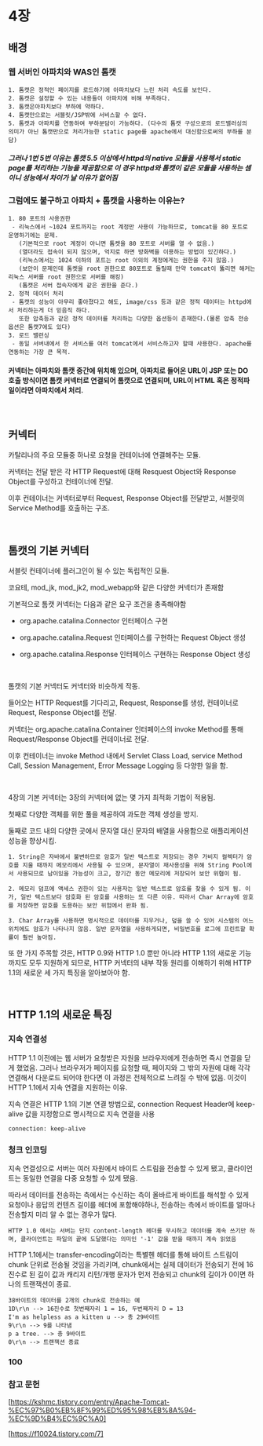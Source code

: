 # 4장

## 배경

### 웹 서버인 아파치와 WAS인 톰캣

~~~
1. 톰캣은 정적인 페이지를 로드하기에 아파치보다 느린 처리 속도를 보인다.
2. 톰캣은 설정할 수 있는 내용들이 아파치에 비해 부족하다.
3. 톰캣은아파치보다 부하에 약하다.
4. 톰캣만으로는 서블릿/JSP밖에 서비스할 수 없다.
5. 톰캣과 아파치를 연동하여 부하분담이 가능하다. (다수의 톰캣 구성으로의 로드밸러싱의 의미가 아닌 톰캣만으로 처리가능한 static page를 apache에서 대신함으로써의 부하를 분담)
~~~

##### 그러나 1번 5번 이유는 톰캣 5.5 이상에서 httpd의 native 모듈을 사용해서 static page를 처리하는 기능을 제공함으로 이 경우 httpd와 톰캣이 같은 모듈을 사용하는 셈이니 성능에서 차이가 날 이유가 없어짐

### 그럼에도 불구하고 아파치 + 톰캣을 사용하는 이유는?

~~~
1. 80 포트의 사용권한
 - 리눅스에서 ~1024 포트까지는 root 계정만 사용이 가능하므로, tomcat을 80 포트로 운영하기에는 문제.
   (기본적으로 root 계정이 아니면 톰켓을 80 포트로 서버를 열 수 없음.)
   (열더라도 접속이 되지 않으며, 억지로 하면 방화벽을 이용하는 방법이 있긴하다.)
   (리눅스에서는 1024 이하의 포트는 root 이외의 계정에게는 권한을 주지 않음.)
   (보안이 문제인데 톰켓을 root 권한으로 80포트로 돌릴때 만약 tomcat이 뚫리면 해커는 리눅스 서버를 root 권한으로 서버를 해킹)
   (톰캣은 서버 접속자에게 같은 권한을 준다.)
2. 정적 데이터 처리
 - 톰캣의 성능이 아무리 좋아졌다고 해도, image/css 등과 같은 정적 데이터는 httpd에서 처리하는게 더 믿음직 하다.
   또한 압축등과 같은 정적 데이터를 처리하는 다양한 옵션등이 존재한다.(물론 압축 전송 옵션은 톰캣7에도 있다)
3. 로드 밸런싱
 - 동일 서버내에서 한 서비스를 여러 tomcat에서 서비스하고자 할때 사용한다. apache를 연동하는 가장 큰 목적.
~~~

#### 커넥터는 아파치와 톰캣 중간에 위치해 있으며, 아파치로 들어온 URL이 JSP 또는 DO 호출 방식이면 톰캣 커넥터로 연결되어 톰캣으로 연결되며, URL이 HTML 혹은 정적파일이라면 아파치에서 처리.

<br>

## 커넥터

카탈리나의 주요 모듈중 하나로 요청을 컨테이너에 연결해주는 모듈.

커넥터는 전달 받은 각 HTTP Request에 대해 Resquest Object와 Response Object를 구성하고 컨테이너에 전달.

이후 컨테이너는 커넥터로부터 Request, Response Object를 전달받고, 서블릿의 Service Method를 호출하는 구조.

<br>

## 톰캣의 기본 커넥터

서블릿 컨테이너에 플러그인이 될 수 있는 독립적인 모듈.

코요테, mod_jk, mod_jk2, mod_webapp와 같은 다양한 커넥터가 존재함

기본적으로 톰캣 커넥터는 다음과 같은 요구 조건을 충족해야함

- org.apache.catalina.Connector 인터페이스 구현

- org.apache.catalina.Request 인터페이스를 구현하는 Request Object 생성

- org.apache.catalina.Response 인터페이스 구현하는 Response Object 생성

<br>

톰캣의 기본 커넥터도 커넥터와 비슷하게 작동.

들어오는 HTTP Request를 기다리고, Request, Response를 생성, 컨테이너로 Request, Response Object를 전달.

커넥터는 org.apache.catalina.Container 인터페이스의 invoke Method를 통해 Request/Response Object를 컨테이너로 전달.

이후 컨테이너는 invoke Method 내에서 Servlet Class Load, service Method Call, Session Management, Error Message Logging 등 다양한 일을 함.

<br>

4장의 기본 커넥터는 3장의 커넥터에 없는 몇 가지 최적화 기법이 적용됨.

첫째로 다양한 객체를 위한 풀을 제공하여 과도한 객체 생성을 방지.

둘째로 코드 내의 다양한 곳에서 문자열 대신 문자의 배열을 사용함으로 애플리케이션 성능을 향상시킴.

~~~
1. String은 자바에서 불변하므로 암호가 일반 텍스트로 저장되는 경우 가비지 컬렉터가 암호를 지울 때까지 메모리에서 사용될 수 있으며, 문자열이 재사용성을 위해 String Pool에서 사용되므로 남이있을 가능성이 크고, 장기간 동안 메모리에 저장되어 보안 위협이 됨.

2. 메모리 덤프에 액세스 권한이 있는 사용자는 일반 텍스트로 암호를 찾을 수 있게 됨. 이가, 일반 텍스트보다 암호화 된 암호를 사용하는 또 다른 이유. 따라서 Char Array에 암호를 저장하면 암호를 도용하는 보안 위험에서 완화 됨.

3. Char Array를 사용하면 명시적으로 데이터를 지우거나, 덮을 쓸 수 있어 시스템의 어느 위치에도 암호가 나타나지 않음. 일반 문자열을 사용하게되면, 비밀번호를 로그에 프린트할 확률이 훨씬 높아짐.
~~~

또 한 가지 주목할 것은, HTTP 0.9와 HTTP 1.0 뿐만 아니라 HTTP 1.1의 새로운 기능까지도 모두 지원하게 되므로, HTTP 커넥터의 내부 작동 원리를 이해하기 위해 HTTP 1.1의 새로운 세 가지 특징을 알아보아야 함.

<br>

## HTTP 1.1의 새로운 특징

### 지속 연결성

HTTP 1.1 이전에는 웹 서버가 요청받은 자원을 브라우저에게 전송하면 즉시 연결을 닫게 했었음. 그러나 브라우저가 페이지를 요청할 때, 페이지와 그 밖의 자원에 대해 각각 연결해서 다운로드 되어야 한다면 이 과정은 전체적으로 느려질 수 밖에 없음. 이것이 HTTP 1.1에서 지속 연결을 지원하는 이유.

지속 연결은 HTTP 1.1의 기본 연결 방법으로, connection Request Header에 keep-alive 값을 지정함으로 명시적으로 지속 연결을 사용
~~~
connection: keep-alive
~~~

### 청크 인코딩

지속 연결성으로 서버는 여러 자원에서 바이트 스트림을 전송할 수 있게 됐고, 클라이언트는 동일한 연결을 다중 요청할 수 있게 됐음.

따라서 데이터를 전송하는 측에서는 수신하는 측이 올바르게 바이트를 해석할 수 있게 요청이나 응답의 컨텐츠 길이를 헤더에 포함해야하나, 전송하는 측에서 바이트를 얼마나 전송할지 미리 알 수 없는 경우가 많다.

~~~
HTTP 1.0 에서는 서버는 단지 content-length 헤더를 무시하고 데이터를 계속 쓰기만 하며, 클라이언트는 파일의 끝에 도달했다는 의미인 '-1' 값을 받을 때까지 계속 읽었음
~~~

HTTP 1.1에서는 transfer-encoding이라는 특별헨 헤더를 통해 바이트 스트림이 chunk 단위로 전송될 것임을 가리키며, chunk에서는 실제 데이터가 전송되기 전에 16진수로 된 길이 값과 캐리지 리턴/개행 문자가 먼저 전송되고 chunk의 길이가 0이면 하나의 트랜잭션이 종료.

~~~
38바이트의 데이터를 2개의 chunk로 전송하는 예
1D\r\n --> 16진수로 첫번째자리 1 = 16, 두번째자리 D = 13
I'm as helpless as a kitten u --> 총 29바이트   
9\r\n --> 9를 나타냄
p a tree. --> 총 9바이트
0\r\n --> 트랜잭션 종료
~~~

### 100
### 참고 문헌

[https://kshmc.tistory.com/entry/Apache-Tomcat-%EC%97%B0%EB%8F%99%ED%95%98%EB%8A%94-%EC%9D%B4%EC%9C%A0]

[https://f10024.tistory.com/7]
